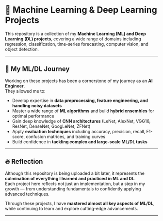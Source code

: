 # 🧠 Machine Learning & Deep Learning Projects

This repository is a collection of my **Machine Learning (ML) and Deep Learning (DL) projects**, covering a wide range of domains including regression, classification, time-series forecasting, computer vision, and object detection.  

---

## 🌟 My ML/DL Journey

Working on these projects has been a cornerstone of my journey as an **AI Engineer**.  
They allowed me to:
- Develop expertise in **data preprocessing, feature engineering, and handling noisy datasets**  
- Master a wide range of **ML algorithms** and build **hybrid ensembles** for optimal performance  
- Gain deep knowledge of **CNN architectures** (LeNet, AlexNet, VGG16, ResNet, DenseNet, GoogLeNet, ZFNet)  
- Apply **evaluation techniques** including accuracy, precision, recall, F1-score, confusion matrices, and training curves  
- Build confidence in **tackling complex and large-scale ML/DL tasks**  

---

## 🔥 Reflection

Although this repository is being uploaded a bit later, it represents the **culmination of everything I learned and practiced in ML and DL**.  
Each project here reflects not just an implementation, but a step in my growth — from understanding fundamentals to confidently applying advanced techniques.  

Through these projects, I have **mastered almost all key aspects of ML/DL**, while continuing to learn and explore cutting-edge advancements.  

---
